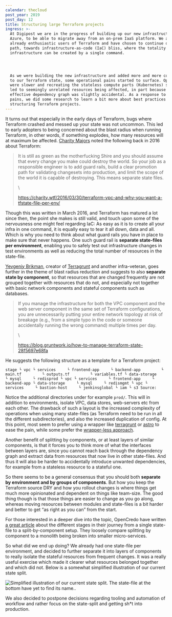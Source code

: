 ```yaml
---
calendar: thecloud
post_year: 2019
post_day: 12
title: Structuring large Terraform projects
ingress: >-
  At Digipost we are in the progress of building up our new infrastructure on
  Azure, to be able to migrate away from an on-prem IaaS platform. We are
  already enthusiastic users of Terraform and have chosen to continue down that
  path, towards infrastructure-as-code (IaC) bliss, where the totality of your
  infrastructure can be created by a single command.




  As we were building the new infrastructure and added more and more components
  to our Terraform state, some operational pains started to surface. Operations
  were slower and recreating the stateless compute parts (Kubernetes) sometimes
  led to seemingly unrelated resources being affected, in part because the
  effective dependency graph was slightly accidental. As a response to these
  pains, we did some research to learn a bit more about best practices when
  structuring Terraform projects.
---
```



It turns out that especially in the early days of Terraform, bugs where Terraform crashed and messed up your state was not uncommon. This led to early adopters to being concerned about the blast radius when running Terraform, in other words, if something explodes, how many resources will at maximum be affected. [Charity Majors](https://twitter.com/mipsytipsy) noted the following back in 2016 about Terraform:

> It is still as green as the motherfucking Shire and you should assume that every change you make could destroy the world.  So your job as a responsible engineer is to add guard rails, build a clear promotion path for validating changesets into production, and limit the scope of the world it is capable of destroying.  This means separate state files.
>
> \
>
>
>
>
> <https://charity.wtf/2016/03/30/terraform-vpc-and-why-you-want-a-tfstate-file-per-env/>
>
>

Though this was written in March 2016, and Terraform has matured a lot since then, the point she makes is still valid, and touch upon some of the nervousness one might feel regarding IaC: As easy as it is to create all your infra in one command, it is equally easy to tear it all down, data and all. Which is why you need to think about what guard rails you have in place to make sure that never happens. One such guard rail is **separate state-files per environment**, enabling you to safely test out infrastructure changes in test environments as well as reducing the total number of resources in the state-file.

[Yevgeniy Brikman](https://twitter.com/brikis98), creator of [Terragrunt](https://github.com/gruntwork-io/terragrunt) and another infra-veteran, goes further in the theme of blast radius reduction and suggests to also **separate state by component**, so that resources that are changed frequently are not grouped together with resources that do not, and especially not together with basic network components and stateful components such as databases.

> If you manage the infrastructure for both the VPC component and the web server component in the same set of Terraform configurations, you are unnecessarily putting your entire network topology at risk of breakage (e.g., from a simple typo in the code or someone accidentally running the wrong command) multiple times per day.
>
> \
>
>
>
>
> <https://blog.gruntwork.io/how-to-manage-terraform-state-28f5697e68fa>
>
>

He suggests the following structure as a template for a Terraform project:

```
stage └ vpc └ services     └ frontend-app     └ backend-app         └ main.tf         └ outputs.tf         └ variables.tf └ data-storage     └ mysql     └ redisprod └ vpc └ services     └ frontend-app     └ backend-app └ data-storage     └ mysql     └ redismgmt └ vpc └ services     └ bastion-host     └ jenkinsglobal └ iam └ s3 Source: 
```

Notice the additional directories under for example `prod/`. This will in addition to environments, isolate VPC, data stores, web-servers etc from each other. The drawback of such a layout is the increased complexity of operations when using many state-files (as Terraform need to be run in all the different subdirectories), and also the increased duplication of config. At this point, most seem to prefer using a wrapper like [terragrunt](https://github.com/gruntwork-io/terragrunt) or [astro](https://github.com/uber/astro) to ease the pain, while some prefer the [wrapper-less approach](https://www.reddit.com/r/Terraform/comments/afznb2/terraform_without_wrappers_is_awesome/). 

Another benefit of splitting by components, or at least layers of similar components, is that it forces you to think more of what the interfaces between layers are, since you cannot reach back through the dependency graph and extract data from resources that now live in other state-files. And thus it will also be harder to accidentally introduce unwanted dependencies, for example from a stateless resource to a  stateful one. 

So there seems to be a general consensus that you should both **separate by environment and by groups of components**. But how you keep the Terraform source DRY and how you rollout changes is where things get much more opinionated and dependent on things like team-size. The good thing though is that those things are easier to change as you go along, whereas moving resources between modules and state-files is a bit harder and better to get “as right as you can” from the start.

For those interested in a deeper dive into the topic, OpenCredo have written [a great article](https://www.hashicorp.com/resources/evolving-infrastructure-terraform-opencredo) about the different stages in their journey from a single state-file to a split-by-component setup. They loosely compare splitting by component to a monolith being broken into smaller micro-services.

So what did we end up doing? We already had one state-file per environment, and decided to further separate it into layers of components to really isolate the stateful resources from frequent changes. It was a really useful exercise which made it clearer what resources belonged together and which did not. Below is a somewhat simplified illustration of our current state split.

![Simplified illustration of our current state split. The state-file at the bottom have yet to find its name..](/assets/terraform_state_dag.png "Simplified illustration of our current state split. The state-file at the bottom have yet to find its name..")

We also decided to postpone decisions regarding tooling and automation of workflow and rather focus on the state-split and getting sh*t into production.
